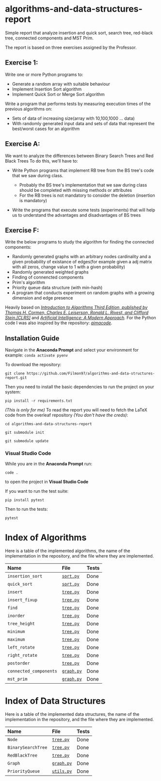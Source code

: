 # algorithms-and-data-structures-report
Simple report that analyze insertion and quick sort, search tree, red-black tree, connected components and MST Prim.

The report is based on three exercises assigned by the Professor.

## Exercise 1:
Write one or more Python programs to:
* Generate a random array with suitable behaviour
* Implement Insertion Sort algorithm
* Implement Quick Sort or Merge Sort algorithm

Write a program that performs tests by measuring execution times of the previous algorithms on:
* Sets of data of increasing size(array with 10,100,1000 ... data) 
* With randomly generated input data and sets of data that represent the best/worst cases for an algorithm

## Exercise A:
We want to analyze the differences between Binary Search Trees and Red Black Trees
To do this, we'll have to:
* Write Python programs that implement RB tree from the BS tree's code that we saw during class.
    * Probably the BS tree's implementation that we saw during class should be completed with missing methods or attributes
    * For the RB trees is not mandatory to consider the deletion (insertion is mandatory)

* Write the programs that execute some tests (experiments) that will help us to understand the advantages and disadvantages of BS trees 

## Exercise F:
Write the below programs to study the algorithm for finding the connected components:

* Randomly generated graphs with an arbitrary nodes cardinality and a given probability of existance of edges(for example given a adj matrix with all zeros, change value to 1 with a given probability)
* Randomly generated weighted graphs
* Finding of connencted components
* Prim's algorithm
* Priority queue data structure (with min-hash)
* A program that conducts experiment on random graphs with a growing dimension and edge presence


Heavily based on *[Introduction to Algorithms Third Edition, published by Thomas H. Cormen, Charles E. Leiserson, Ronald L. Rivest, and Clifford Stein.[CLRS]](https://mitpress.mit.edu/books/introduction-algorithms-third-edition)*
and *[Artificial Intelligence: A Modern Approach](http://aima.cs.berkeley.edu).*
For the Python code I was also inspired by the repository: *[aimacode](https://github.com/aimacode/aima-python).*
## Installation Guide

Navigate in the **Anaconda Prompt** and select your environment for example:
`conda activate pyenv`

To download the repository:

`git clone https://github.com/Filmon97/algorithms-and-data-structures-report.git`

Then you need to install the basic dependencies to run the project on your system:

`pip install -r requirements.txt`


*(This is only for me)* To read the report you will need to fetch the LaTeX code from the overleaf repository *(You don't have the creds)*:

`cd algorithms-and-data-structures-report`

`git submodule init`

`git submodule update`

### Visual Studio Code
While you are in the **Anaconda Prompt** run:

`code .`

to open the project in **Visual Studio Code**

If you want to run the test suite:

`pip install pytest`

Then to run the tests:

`pytest`

# Index of Algorithms

Here is a table of the implemented algorithms, the name of the implementation in the repository, and the file where they are implemented.


| **Name** | **File** | **Tests**
|:------------------------------|:--------------------------------|:------|
| `insertion_sort`| [`sort.py`][sort]      | Done |<!-- [`sort.py`] --->
| `quick_sort`| [`sort.py`][sort]      | Done |
| `insert`| [`tree.py`][tree]      | Done |<!-- [`tree.py`] --->
| `insert_fixup`| [`tree.py`][tree]      | Done |
| `find`| [`tree.py`][tree]      | Done |
| `inorder`| [`tree.py`][tree]      | Done |
| `tree_height`| [`tree.py`][tree]      | Done |
| `minimum`| [`tree.py`][tree]      | Done |
| `maximum`| [`tree.py`][tree]      | Done |
| `left_rotate`| [`tree.py`][tree]      | Done |
| `right_rotate`| [`tree.py`][tree]      | Done |
| `postorder`| [`tree.py`][tree]      | Done |
| `connected_components`| [`graph.py`][graph]      | Done |<!-- [`graph.py`] --->
| `mst_prim`| [`graph.py`][graph]      | Done |

# Index of Data Structures

Here is a table of the implemented data structures, the name of the implementation in the repository, and the file where they are implemented.


| **Name** | **File** | **Tests** 
|:------------------------------|:--------------------------------|:------|
| `Node`| [`tree.py`][tree]      | Done |<!-- [`tree.py`] --->
| `BinarySearchTree`| [`tree.py`][tree]      | Done |
| `RedBlackTree`| [`tree.py`][tree]      | Done |
| `Graph`| [`graph.py`][graph]      | Done |<!-- [`graph.py`] --->
| `PriorityQueue`| [`utils.py`][utils]      | Done |<!-- [`utils.py`] --->

<!---Reference Links-->
[sort]:../master/sort.py
[tree]:../master/tree.py
[graph]:../master/graph.py
[utils]:../master/utils.py
